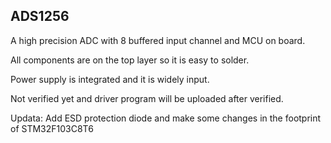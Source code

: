 ## ADS1256
A high precision ADC with 8 buffered input channel and MCU on board.

All components are on the top layer so it is easy to solder.

Power supply is integrated and it is widely input.

Not verified yet and driver program will be uploaded after verified.

Updata: Add ESD protection diode and make some changes in the footprint of STM32F103C8T6
